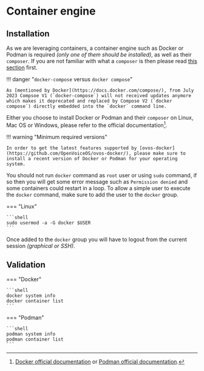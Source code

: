 # Container engine

## Installation

As we are leveraging containers, a container engine such as Docker or Podman is required *(only one of them should be installed)*, as well as their `composer`. If you are not familiar with what a `composer` is then please read [this section](../index.md) first.

!!! danger "`docker-compose` versus `docker compose`"

    As [mentioned by Docker](https://docs.docker.com/compose/), from July 2023 Compsoe V1 (`docker-compose`) will not received updates anymore which makes it deprecated and replaced by Compose V2 (`docker compose`) directly embedded into the `docker` command line.

Either you choose to install Docker or Podman and their `composer` on Linux, Mac OS or Windows, please refer to the official documentation[^1].

!!! warning "Minimum required versions"

    In order to get the latest features supported by [ovos-docker](https://github.com/OpenVoiceOS/ovos-docker/), please make sure to install a recent version of Docker or Podman for your operating system.

You should not run `docker` command as `root` user or using `sudo` command, if so then you will get some error message such as `Permission denied` and some containers could restart in a loop. To allow a simple user to execute the `docker` command, make sure to add the user to the `docker` group.

=== "Linux"

    ```shell
    sudo usermod -a -G docker $USER
    ```

Once added to the `docker` group you will have to logout from the current session *(graphical or SSH)*.

## Validation

=== "Docker"

    ```shell
    docker system info
    docker container list
    ```

=== "Podman"

    ```shell
    podman system info
    podman container list
    ```

[^1]: [Docker official documentation](https://docs.docker.com/engine/install/) or [Podman official documentation](https://podman.io/docs/installation).
